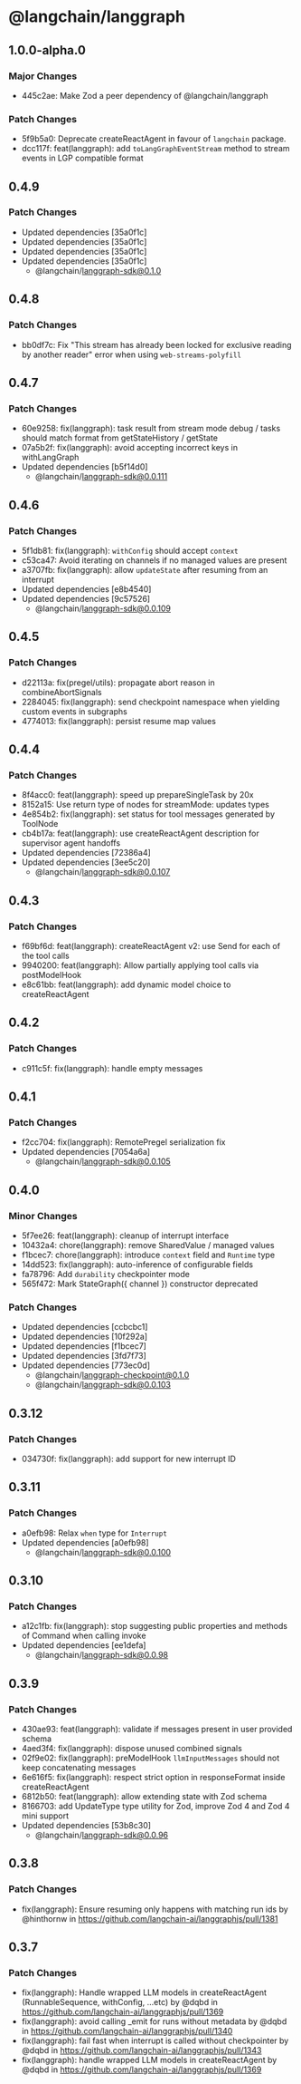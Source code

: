 # @langchain/langgraph

## 1.0.0-alpha.0

### Major Changes

- 445c2ae: Make Zod a peer dependency of @langchain/langgraph

### Patch Changes

- 5f9b5a0: Deprecate createReactAgent in favour of `langchain` package.
- dcc117f: feat(langgraph): add `toLangGraphEventStream` method to stream events in LGP compatible format

## 0.4.9

### Patch Changes

- Updated dependencies [35a0f1c]
- Updated dependencies [35a0f1c]
- Updated dependencies [35a0f1c]
- Updated dependencies [35a0f1c]
  - @langchain/langgraph-sdk@0.1.0

## 0.4.8

### Patch Changes

- bb0df7c: Fix "This stream has already been locked for exclusive reading by another reader" error when using `web-streams-polyfill`

## 0.4.7

### Patch Changes

- 60e9258: fix(langgraph): task result from stream mode debug / tasks should match format from getStateHistory / getState
- 07a5b2f: fix(langgraph): avoid accepting incorrect keys in withLangGraph
- Updated dependencies [b5f14d0]
  - @langchain/langgraph-sdk@0.0.111

## 0.4.6

### Patch Changes

- 5f1db81: fix(langgraph): `withConfig` should accept `context`
- c53ca47: Avoid iterating on channels if no managed values are present
- a3707fb: fix(langgraph): allow `updateState` after resuming from an interrupt
- Updated dependencies [e8b4540]
- Updated dependencies [9c57526]
  - @langchain/langgraph-sdk@0.0.109

## 0.4.5

### Patch Changes

- d22113a: fix(pregel/utils): propagate abort reason in combineAbortSignals
- 2284045: fix(langgraph): send checkpoint namespace when yielding custom events in subgraphs
- 4774013: fix(langgraph): persist resume map values

## 0.4.4

### Patch Changes

- 8f4acc0: feat(langgraph): speed up prepareSingleTask by 20x
- 8152a15: Use return type of nodes for streamMode: updates types
- 4e854b2: fix(langgraph): set status for tool messages generated by ToolNode
- cb4b17a: feat(langgraph): use createReactAgent description for supervisor agent handoffs
- Updated dependencies [72386a4]
- Updated dependencies [3ee5c20]
  - @langchain/langgraph-sdk@0.0.107

## 0.4.3

### Patch Changes

- f69bf6d: feat(langgraph): createReactAgent v2: use Send for each of the tool calls
- 9940200: feat(langgraph): Allow partially applying tool calls via postModelHook
- e8c61bb: feat(langgraph): add dynamic model choice to createReactAgent

## 0.4.2

### Patch Changes

- c911c5f: fix(langgraph): handle empty messages

## 0.4.1

### Patch Changes

- f2cc704: fix(langgraph): RemotePregel serialization fix
- Updated dependencies [7054a6a]
  - @langchain/langgraph-sdk@0.0.105

## 0.4.0

### Minor Changes

- 5f7ee26: feat(langgraph): cleanup of interrupt interface
- 10432a4: chore(langgraph): remove SharedValue / managed values
- f1bcec7: chore(langgraph): introduce `context` field and `Runtime` type
- 14dd523: fix(langgraph): auto-inference of configurable fields
- fa78796: Add `durability` checkpointer mode
- 565f472: Mark StateGraph({ channel }) constructor deprecated

### Patch Changes

- Updated dependencies [ccbcbc1]
- Updated dependencies [10f292a]
- Updated dependencies [f1bcec7]
- Updated dependencies [3fd7f73]
- Updated dependencies [773ec0d]
  - @langchain/langgraph-checkpoint@0.1.0
  - @langchain/langgraph-sdk@0.0.103

## 0.3.12

### Patch Changes

- 034730f: fix(langgraph): add support for new interrupt ID

## 0.3.11

### Patch Changes

- a0efb98: Relax `when` type for `Interrupt`
- Updated dependencies [a0efb98]
  - @langchain/langgraph-sdk@0.0.100

## 0.3.10

### Patch Changes

- a12c1fb: fix(langgraph): stop suggesting public properties and methods of Command when calling invoke
- Updated dependencies [ee1defa]
  - @langchain/langgraph-sdk@0.0.98

## 0.3.9

### Patch Changes

- 430ae93: feat(langgraph): validate if messages present in user provided schema
- 4aed3f4: fix(langgraph): dispose unused combined signals
- 02f9e02: fix(langgraph): preModelHook `llmInputMessages` should not keep concatenating messages
- 6e616f5: fix(langgraph): respect strict option in responseFormat inside createReactAgent
- 6812b50: feat(langgraph): allow extending state with Zod schema
- 8166703: add UpdateType type utility for Zod, improve Zod 4 and Zod 4 mini support
- Updated dependencies [53b8c30]
  - @langchain/langgraph-sdk@0.0.96

## 0.3.8

### Patch Changes

- fix(langgraph): Ensure resuming only happens with matching run ids by @hinthornw in https://github.com/langchain-ai/langgraphjs/pull/1381

## 0.3.7

### Patch Changes

- fix(langgraph): Handle wrapped LLM models in createReactAgent (RunnableSequence, withConfig, ...etc) by @dqbd in https://github.com/langchain-ai/langgraphjs/pull/1369
- fix(langgraph): avoid calling \_emit for runs without metadata by @dqbd in https://github.com/langchain-ai/langgraphjs/pull/1340
- fix(langgraph): fail fast when interrupt is called without checkpointer by @dqbd in https://github.com/langchain-ai/langgraphjs/pull/1343
- fix(langgraph): handle wrapped LLM models in createReactAgent by @dqbd in https://github.com/langchain-ai/langgraphjs/pull/1369

